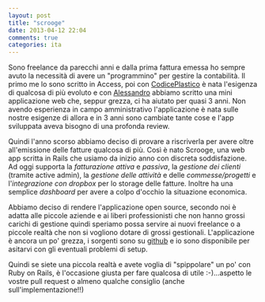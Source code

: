 ```yaml
---
layout: post
title: "scrooge"
date: 2013-04-12 22:04
comments: true
categories: ita
---
```

Sono freelance da parecchi anni e dalla prima fattura emessa ho sempre avuto la necessità di avere un "programmino" per gestire la contabilità. Il primo me lo sono scritto in Access, poi con [CodicePlastico](http://codiceplastico.com) è nata l'esigenza di qualcosa di più evoluto e con [Alessandro](http://melkio.codiceplastico.com) abbiamo scritto una mini applicazione web che, seppur grezza, ci ha aiutato per quasi 3 anni. Non avendo esperienza in campo amministrativo l'applicazione è nata sulle nostre esigenze di allora e in 3 anni sono cambiate tante cose e l'app sviluppata aveva bisogno di una profonda review. 

Quindi l'anno scorso abbiamo deciso di provare a riscriverla per avere oltre all'emissione delle fatture qualcosa di più. Così è nato Scrooge, una web app scritta in Rails che usiamo da inizio anno con discreta soddisfazione.
Ad oggi supporta la _fatturazione attiva_ e _passiva_, la _gestione dei clienti_ (tramite active admin), la _gestione delle attività_ e delle _commesse/progetti_ e l'_integrazione con dropbox_ per lo storage delle fatture. Inoltre ha una semplice _dashboard_ per avere a colpo d'occhio la situazione economica.

Abbiamo deciso di rendere l'applicazione open source, secondo noi è adatta alle piccole aziende e ai liberi professionisti che non hanno grossi carichi di gestione quindi speriamo possa servire ai nuovi freelance o a piccole realtà che non si vogliono dotare di grossi gestionali.
L'applicazione è ancora un po' grezza, i sorgenti sono su [github](http://emadb.github.com/scrooge/) e io sono disponibile per asitarvi con gli eventuali problemi di setup.

Quindi se siete una piccola realtà e avete voglia di "spippolare" un po' con Ruby on Rails, è l'occasione giusta per fare qualcosa di utile :-)...aspetto le vostre pull request o almeno qualche consiglio (anche sull'implementazione!!)
